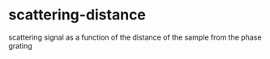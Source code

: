 # scattering-distance
scattering signal as a function of the distance of the sample from the phase grating
